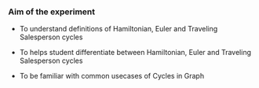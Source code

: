 ### Aim of the experiment

- To understand definitions of Hamiltonian, Euler and Traveling Salesperson cycles 

- To helps student differentiate between Hamiltonian, Euler and Traveling Salesperson cycles

- To be familiar with common usecases of Cycles in Graph
